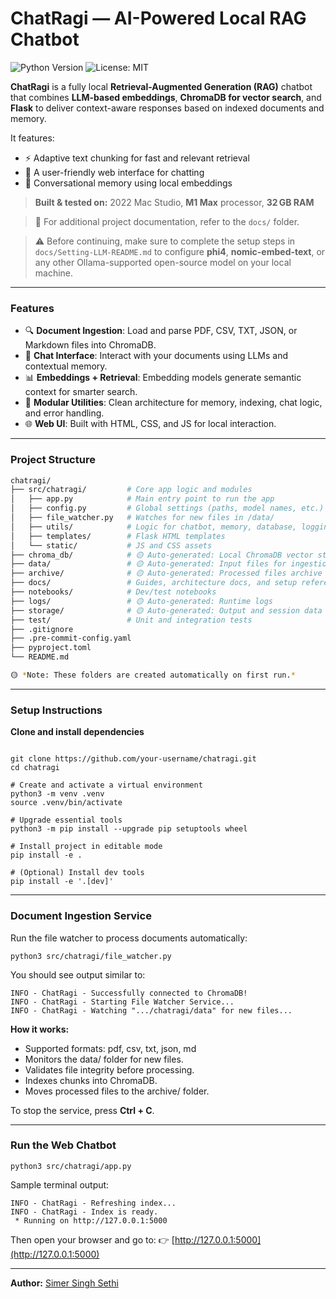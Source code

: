 # ChatRagi — AI-Powered Local RAG Chatbot
![Python Version](https://img.shields.io/badge/python-3.8+-blue?logo=python&logoColor=white)
![License: MIT](https://img.shields.io/badge/license-MIT-green?style=flat-square)

**ChatRagi** is a fully local **Retrieval-Augmented Generation (RAG)** chatbot that combines **LLM-based embeddings**, **ChromaDB for vector search**, and **Flask** to deliver context-aware responses based on indexed documents and memory.

It features:
- ⚡ Adaptive text chunking for fast and relevant retrieval
- 💬 A user-friendly web interface for chatting
- 🧠 Conversational memory using local embeddings

> **Built & tested on:** 2022 Mac Studio, **M1 Max** processor, **32 GB RAM**

> 📖 For additional project documentation, refer to the `docs/` folder.

> ⚠️ Before continuing, make sure to complete the setup steps in `docs/Setting-LLM-README.md` to configure **phi4**, **nomic-embed-text**, or any other Ollama-supported open-source model on your local machine.

---
### Features

- 🔍 **Document Ingestion**: Load and parse PDF, CSV, TXT, JSON, or Markdown files into ChromaDB.
- 💬 **Chat Interface**: Interact with your documents using LLMs and contextual memory.
- 📊 **Embeddings + Retrieval**: Embedding models generate semantic context for smarter search.
- 🔧 **Modular Utilities**: Clean architecture for memory, indexing, chat logic, and error handling.
- 🌐 **Web UI**: Built with HTML, CSS, and JS for local interaction.

---
### Project Structure

```bash
chatragi/
├── src/chatragi/         # Core app logic and modules
│   ├── app.py            # Main entry point to run the app
│   ├── config.py         # Global settings (paths, model names, etc.)
│   ├── file_watcher.py   # Watches for new files in /data/
│   ├── utils/            # Logic for chatbot, memory, database, logging
│   ├── templates/        # Flask HTML templates
│   └── static/           # JS and CSS assets
├── chroma_db/            # 🟡 Auto-generated: Local ChromaDB vector store
├── data/                 # 🟡 Auto-generated: Input files for ingestion
├── archive/              # 🟡 Auto-generated: Processed files archive
├── docs/                 # Guides, architecture docs, and setup references
├── notebooks/            # Dev/test notebooks
├── logs/                 # 🟡 Auto-generated: Runtime logs
├── storage/              # 🟡 Auto-generated: Output and session data
├── test/                 # Unit and integration tests
├── .gitignore
├── .pre-commit-config.yaml
├── pyproject.toml
└── README.md

🟡 *Note: These folders are created automatically on first run.*
```
---
### Setup Instructions
**Clone and install dependencies**

```shell

git clone https://github.com/your-username/chatragi.git
cd chatragi

# Create and activate a virtual environment
python3 -m venv .venv
source .venv/bin/activate

# Upgrade essential tools
python3 -m pip install --upgrade pip setuptools wheel

# Install project in editable mode
pip install -e .

# (Optional) Install dev tools
pip install -e '.[dev]'

```

---
### Document Ingestion Service
Run the file watcher to process documents automatically:

```shell
python3 src/chatragi/file_watcher.py
```

You should see output similar to:

```text
INFO - ChatRagi - Successfully connected to ChromaDB!
INFO - ChatRagi - Starting File Watcher Service...
INFO - ChatRagi - Watching ".../chatragi/data" for new files...
```

**How it works:**
- Supported formats: pdf, csv, txt, json, md
- Monitors the data/ folder for new files.
- Validates file integrity before processing.
- Indexes chunks into ChromaDB.
- Moves processed files to the archive/ folder.

To stop the service, press **Ctrl + C**.

---
### Run the Web Chatbot

```shell
python3 src/chatragi/app.py
```

Sample terminal output:
```text
INFO - ChatRagi - Refreshing index...
INFO - ChatRagi - Index is ready.
 * Running on http://127.0.0.1:5000
```

Then open your browser and go to:
👉 [http://127.0.0.1:5000](http://127.0.0.1:5000)


---
**Author:** [Simer Singh Sethi](mailto:simer@disruptivegeek.net)